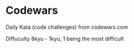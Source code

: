 # Codewars
Daily Kata (code challenges) from codewars.com

Diffuculty 8kyu - 1kyu, 1 being the most difficult

